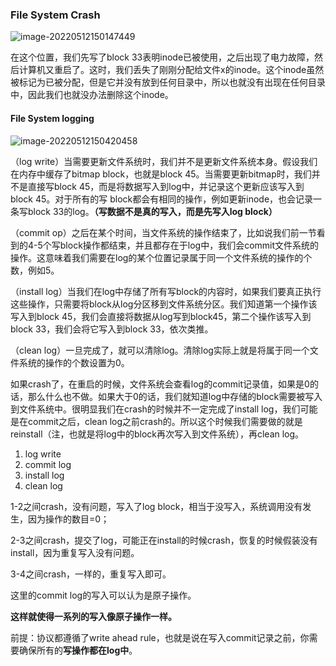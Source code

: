 ### File System Crash

![image-20220512150147449](https://typora-1306385380.cos.ap-nanjing.myqcloud.com/img/image-20220512150147449.png)

在这个位置，我们先写了block 33表明inode已被使用，之后出现了电力故障，然后计算机又重启了。这时，我们丢失了刚刚分配给文件x的inode。这个inode虽然被标记为已被分配，但是它并没有放到任何目录中，所以也就没有出现在任何目录中，因此我们也就没办法删除这个inode。



#### File System logging

![image-20220512150420458](https://typora-1306385380.cos.ap-nanjing.myqcloud.com/img/image-20220512150420458.png)

（log write）当需要更新文件系统时，我们并不是更新文件系统本身。假设我们在内存中缓存了bitmap block，也就是block 45。当需要更新bitmap时，我们并不是直接写block 45，而是将数据写入到log中，并记录这个更新应该写入到block 45。对于所有的写 block都会有相同的操作，例如更新inode，也会记录一条写block 33的log。**（写数据不是真的写入，而是先写入log block）**

（commit op）之后在某个时间，当文件系统的操作结束了，比如说我们前一节看到的4-5个写block操作都结束，并且都存在于log中，我们会commit文件系统的操作。这意味着我们需要在log的某个位置记录属于同一个文件系统的操作的个数，例如5。

（install log）当我们在log中存储了所有写block的内容时，如果我们要真正执行这些操作，只需要将block从log分区移到文件系统分区。我们知道第一个操作该写入到block 45，我们会直接将数据从log写到block45，第二个操作该写入到block 33，我们会将它写入到block 33，依次类推。

（clean log）一旦完成了，就可以清除log。清除log实际上就是将属于同一个文件系统的操作的个数设置为0。

如果crash了，在重启的时候，文件系统会查看log的commit记录值，如果是0的话，那么什么也不做。如果大于0的话，我们就知道log中存储的block需要被写入到文件系统中。很明显我们在crash的时候并不一定完成了install log，我们可能是在commit之后，clean log之前crash的。所以这个时候我们需要做的就是reinstall（注，也就是将log中的block再次写入到文件系统），再clean log。

1. log write
2. commit log
3. install log
4. clean log

1-2之间crash，没有问题，写入了log block，相当于没写入，系统调用没有发生，因为操作的数目=0；

2-3之间crash，提交了log，可能正在install的时候crash，恢复的时候假装没有install，因为重复写入没有问题。

3-4之间crash，一样的，重复写入即可。



这里的commit log的写入可以认为是原子操作。

**这样就使得一系列的写入像原子操作一样。**

前提：协议都遵循了write ahead rule，也就是说在写入commit记录之前，你需要确保所有的**写操作都在log中**。

